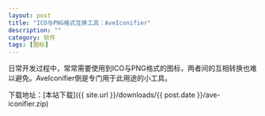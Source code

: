 ```yaml
---
layout: post
title: "ICO与PNG格式互换工具：AveIconifier"
description: ""
category: 软件
tags: [图标]
---
```


日常开发过程中，常常需要使用到ICO与PNG格式的图标，两者间的互相转换也难以避免。AveIconifier倒是专门用于此用途的小工具。

下载地址：[本站下载]({{ site.url }}/downloads/{{ post.date }}/ave-iconifier.zip)